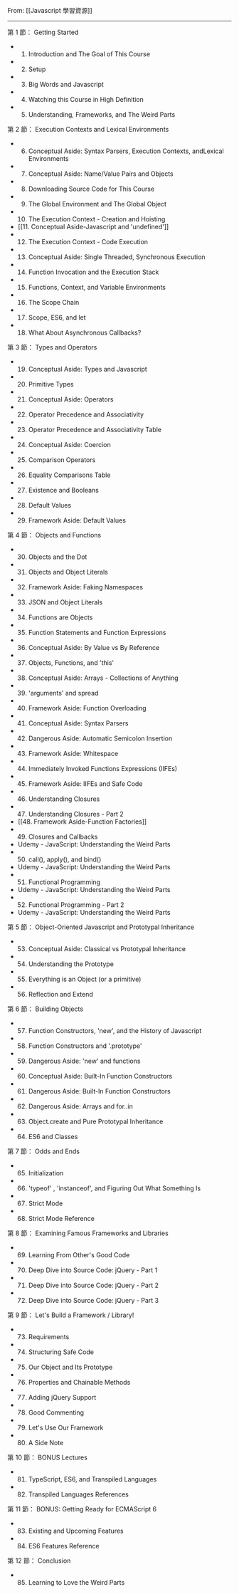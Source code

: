 From: [[Javascript 學習資源]]

---

第 1 節： Getting Started
- 1. Introduction and The Goal of This Course
- 2. Setup
- 3. Big Words and Javascript
- 4. Watching this Course in High Definition
- 5. Understanding, Frameworks, and The Weird Parts

第 2 節： Execution Contexts and Lexical Environments
- 6. Conceptual Aside: Syntax Parsers, Execution Contexts, andLexical Environments
- 7. Conceptual Aside: Name/Value Pairs and Objects
- 8. Downloading Source Code for This Course
- 9. The Global Environment and The Global Object
- 10. The Execution Context - Creation and Hoisting
- [[11. Conceptual Aside-Javascript and 'undefined']]
- 12. The Execution Context - Code Execution
- 13. Conceptual Aside: Single Threaded, Synchronous Execution
- 14. Function Invocation and the Execution Stack
- 15. Functions, Context, and Variable Environments
- 16. The Scope Chain
- 17. Scope, ES6, and let
- 18. What About Asynchronous Callbacks?

第 3 節： Types and Operators
- 19. Conceptual Aside: Types and Javascript
- 20. Primitive Types
- 21. Conceptual Aside: Operators
- 22. Operator Precedence and Associativity
- 23. Operator Precedence and Associativity Table
- 24. Conceptual Aside: Coercion
- 25. Comparison Operators
- 26. Equality Comparisons Table
- 27. Existence and Booleans
- 28. Default Values
- 29. Framework Aside: Default Values

第 4 節： Objects and Functions
- 30. Objects and the Dot
- 31. Objects and Object Literals
- 32. Framework Aside: Faking Namespaces
- 33. JSON and Object Literals
- 34. Functions are Objects
- 35. Function Statements and Function Expressions
- 36. Conceptual Aside: By Value vs By Reference
- 37. Objects, Functions, and 'this'
- 38. Conceptual Aside: Arrays - Collections of Anything
- 39. 'arguments' and spread
- 40. Framework Aside: Function Overloading
- 41. Conceptual Aside: Syntax Parsers
- 42. Dangerous Aside: Automatic Semicolon Insertion
- 43. Framework Aside: Whitespace
- 44. Immediately Invoked Functions Expressions (IIFEs)
- 45. Framework Aside: IIFEs and Safe Code
- 46. Understanding Closures
- 47. Understanding Closures - Part 2
- [[48. Framework Aside-Function Factories]]
- 49. Closures and Callbacks
- Udemy - JavaScript: Understanding the Weird Parts
- 50. call(), apply(), and bind()
- Udemy - JavaScript: Understanding the Weird Parts
- 51. Functional Programming
- Udemy - JavaScript: Understanding the Weird Parts
- 52. Functional Programming - Part 2
- Udemy - JavaScript: Understanding the Weird Parts

第 5 節： Object-Oriented Javascript and Prototypal
Inheritance
- 53. Conceptual Aside: Classical vs Prototypal Inheritance
- 54. Understanding the Prototype
- 55. Everything is an Object (or a primitive)
- 56. Reflection and Extend

第 6 節： Building Objects
- 57. Function Constructors, 'new', and the History of Javascript
- 58. Function Constructors and '.prototype'
- 59. Dangerous Aside: 'new' and functions
- 60. Conceptual Aside: Built-In Function Constructors
- 61. Dangerous Aside: Built-In Function Constructors
- 62. Dangerous Aside: Arrays and for..in
- 63. Object.create and Pure Prototypal Inheritance
- 64. ES6 and Classes

第 7 節： Odds and Ends
- 65. Initialization
- 66. 'typeof' , 'instanceof', and Figuring Out What Something Is
- 67. Strict Mode
- 68. Strict Mode Reference

第 8 節： Examining Famous Frameworks and Libraries
- 69. Learning From Other's Good Code
- 70. Deep Dive into Source Code: jQuery - Part 1
- 71. Deep Dive into Source Code: jQuery - Part 2
- 72. Deep Dive into Source Code: jQuery - Part 3

第 9 節： Let's Build a Framework / Library!
- 73. Requirements
- 74. Structuring Safe Code
- 75. Our Object and Its Prototype
- 76. Properties and Chainable Methods
- 77. Adding jQuery Support
- 78. Good Commenting
- 79. Let's Use Our Framework
- 80. A Side Note

第 10 節： BONUS Lectures
- 81. TypeScript, ES6, and Transpiled Languages
- 82. Transpiled Languages References

第 11 節： BONUS: Getting Ready for ECMAScript 6
- 83. Existing and Upcoming Features
- 84. ES6 Features Reference

第 12 節： Conclusion
- 85. Learning to Love the Weird Parts
